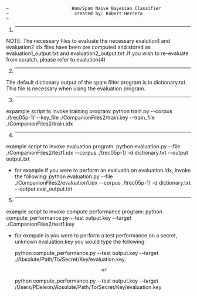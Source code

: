  ~~~~~~~~~~~~~~~~~~~~~~~~~~~~~~~~~~~~~~~~~~~~~~~~~~~~~~~~~~~~~~~~~~~~~~~~~~~~~~~~~~~~~~~~~~~~~~~
 ~                        Ham/Spam Naive Bayesian Classifier 
 ~						   created by: Robert Herrera
 ~
 ~~~~~~~~~~~~~~~~~~~~~~~~~~~~~~~~~~~~~~~~~~~~~~~~~~~~~~~~~~~~~~~~~~~~~~~~~~~~~~~~~~~~~~~~~~~~~~~
1. ----------------------------------------------------------------------------------------------
NOTE: The necessary files to evaluate the necessary evalution1 and evaluation2 idx files 
have been pre computed and stored as evaluation1_output.txt and evaluation2_output.txt .If you wish to re-evaluate from scratch, please
refer to evalution(4)

2. ----------------------------------------------------------------------------------------------

The default dictionary output of the spam filter program is in dictionary.txt. This file is necessary
when using the evaluation program. 

3. ----------------------------------------------------------------------------------------------
 expample script to invoke training program:
 python train.py --corpus ./trec05p-1/ --key_file ./CompanionFiles2/train.key --train_file ./CompanionFiles2/train.idx 

4. ----------------------------------------------------------------------------------------------
 example script to invoke evaluation program:
 python evaluation.py --file ./CompanionFiles2/test1.idx --corpus ./trec05p-1/ -d dictionary.txt --output output.txt

  - for example if you were to perform an evaluatin on evaluation.idx, invoke the following:
  	python evaluation.py --file ./CompanionFiles2/evaluation1.idx --corpus ./trec05p-1/ -d dictionary.txt --output eval_output.txt
5. ----------------------------------------------------------------------------------------------

 example script to invoke compute performance program:
 python compute_performance.py --test output.key --target ./CompanionFiles2/test1.key 

 - for exmpale is you were to perform a test performance on a secret, unknown evaluation.key you would type the following:

  	python compute_performance.py --test output.key --target ./Absolute/Path/To/Secret/Key/evaluation.key

  										or

  	python compute_performance.py --test output.key --target /Users/PDeleon/Absolute/Path/To/Secret/Key/evaluation.key